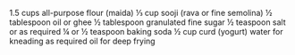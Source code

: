 1.5 cups all-purpose flour (maida)
⅓ cup sooji (rava or fine semolina)
½ tablespoon oil or ghee
½ tablespoon granulated fine sugar
½ teaspoon salt or as required
¼ or ½ teaspoon baking soda
½ cup curd (yogurt)
water for kneading as required
oil for deep frying